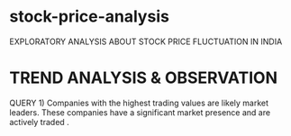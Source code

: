 # stock-price-analysis
EXPLORATORY ANALYSIS ABOUT STOCK PRICE FLUCTUATION IN INDIA
# TREND ANALYSIS & OBSERVATION 
QUERY 1) Companies with the highest trading values are likely market leaders. These companies have a significant market presence and are actively traded .


